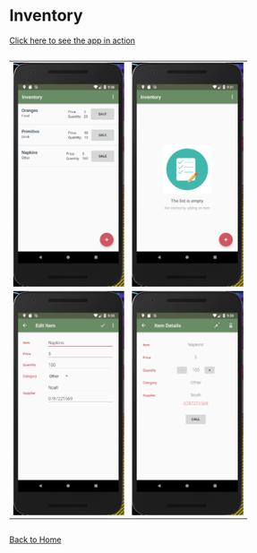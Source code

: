 Inventory
==========
<a href="https://www.youtube.com/watch?v=bKWdDiIfqGU" target="_blank">Click here to see the app in action</a>


<div style="overflow-x:auto;">
	<table align="center" cellspacing="0" cellpadding="0" style="border: none; border-collapse:collapse">
		<tr>
			<td align="center"><a href="images/Inventory1.PNG"><img src="images/Inventory1.PNG" style="max-height: 400px" /></a></td>
			<td align="center"><a href="images/Inventory2.PNG"><img src="images/Inventory2.PNG" style="max-height: 400px" /></a></td>
		</tr>
		<tr>
			<td align="center"><a href="images/Inventory3.PNG"><img src="images/Inventory3.PNG" style="max-height: 400px" /></a></td>
			<td align="center"><a href="images/Inventory4.PNG"><img src="images/Inventory4.PNG" style="max-height: 400px" /></a></td>
		</tr>
	</table>
</div>

[Back to Home](index)
